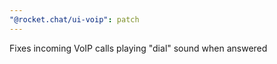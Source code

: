 ```yaml
---
"@rocket.chat/ui-voip": patch
---
```


Fixes incoming VoIP calls playing "dial" sound when answered
